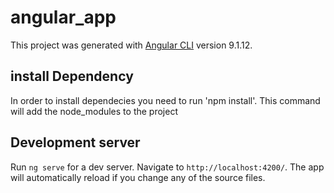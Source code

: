 # angular_app

This project was generated with [Angular CLI](https://github.com/angular/angular-cli) version 9.1.12.

## install Dependency

In order to install dependecies you need to run 'npm install'. This command will add the node_modules to the project

## Development server

Run `ng serve` for a dev server. Navigate to `http://localhost:4200/`. The app will automatically reload if you change
any of the source files.


